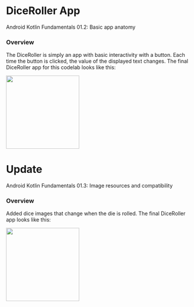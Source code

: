 # DiceRoller App
Android Kotlin Fundamentals 01.2: Basic app anatomy

### Overview
The DiceRoller is simply an app with basic interactivity with a button. Each time the button is clicked, the value of the displayed text changes. The final DiceRoller app for this codelab looks like this:

<img src="https://user-images.githubusercontent.com/52785343/81484392-f687a800-923c-11ea-8111-3ac177e40c06.png" width="200">

# Update
Android Kotlin Fundamentals 01.3: Image resources and compatibility

### Overview
Added dice images that change when the die is rolled. The final DiceRoller app looks like this:

<img src="https://user-images.githubusercontent.com/52785343/81504962-2ccc3280-92e4-11ea-9478-0e028fbe5ed6.png" width="200">